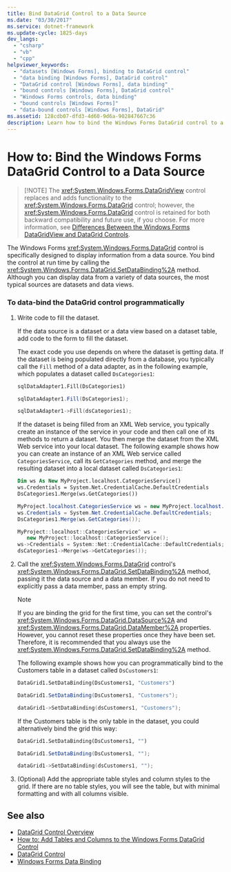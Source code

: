 ```yaml
---
title: Bind DataGrid Control to a Data Source
ms.date: "03/30/2017"
ms.service: dotnet-framework
ms.update-cycle: 1825-days
dev_langs:
  - "csharp"
  - "vb"
  - "cpp"
helpviewer_keywords:
  - "datasets [Windows Forms], binding to DataGrid control"
  - "data binding [Windows Forms], DataGrid control"
  - "DataGrid control [Windows Forms], data binding"
  - "bound controls [Windows Forms], DataGrid control"
  - "Windows Forms controls, data binding"
  - "bound controls [Windows Forms]"
  - "data-bound controls [Windows Forms], DataGrid"
ms.assetid: 128cdb07-dfd3-4d60-9d6a-902847667c36
description: Learn how to bind the Windows Forms DataGrid control to a Data source by calling the SetDataBinding method.
---
```

# How to: Bind the Windows Forms DataGrid Control to a Data Source
>
> [!NOTE]
> The <xref:System.Windows.Forms.DataGridView> control replaces and adds functionality to the <xref:System.Windows.Forms.DataGrid> control; however, the <xref:System.Windows.Forms.DataGrid> control is retained for both backward compatibility and future use, if you choose. For more information, see [Differences Between the Windows Forms DataGridView and DataGrid Controls](differences-between-the-windows-forms-datagridview-and-datagrid-controls.md).

The Windows Forms <xref:System.Windows.Forms.DataGrid> control is specifically designed to display information from a data source. You bind the control at run time by calling the <xref:System.Windows.Forms.DataGrid.SetDataBinding%2A> method. Although you can display data from a variety of data sources, the most typical sources are datasets and data views.

### To data-bind the DataGrid control programmatically

1. Write code to fill the dataset.

     If the data source is a dataset or a data view based on a dataset table, add code to the form to fill the dataset.

     The exact code you use depends on where the dataset is getting data. If the dataset is being populated directly from a database, you typically call the `Fill` method of a data adapter, as in the following example, which populates a dataset called `DsCategories1`:

    ```vb
    sqlDataAdapter1.Fill(DsCategories1)
    ```

    ```csharp
    sqlDataAdapter1.Fill(DsCategories1);
    ```

    ```cpp
    sqlDataAdapter1->Fill(dsCategories1);
    ```

     If the dataset is being filled from an XML Web service, you typically create an instance of the service in your code and then call one of its methods to return a dataset. You then merge the dataset from the XML Web service into your local dataset. The following example shows how you can create an instance of an XML Web service called `CategoriesService`, call its `GetCategories` method, and merge the resulting dataset into a local dataset called `DsCategories1`:

    ```vb
    Dim ws As New MyProject.localhost.CategoriesService()
    ws.Credentials = System.Net.CredentialCache.DefaultCredentials
    DsCategories1.Merge(ws.GetCategories())
    ```

    ```csharp
    MyProject.localhost.CategoriesService ws = new MyProject.localhost.CategoriesService();
    ws.Credentials = System.Net.CredentialCache.DefaultCredentials;
    DsCategories1.Merge(ws.GetCategories());
    ```

    ```cpp
    MyProject::localhost::CategoriesService^ ws =
       new MyProject::localhost::CategoriesService();
    ws->Credentials = System::Net::CredentialCache::DefaultCredentials;
    dsCategories1->Merge(ws->GetCategories());
    ```

2. Call the <xref:System.Windows.Forms.DataGrid> control's <xref:System.Windows.Forms.DataGrid.SetDataBinding%2A> method, passing it the data source and a data member. If you do not need to explicitly pass a data member, pass an empty string.

    > [!NOTE]
    > If you are binding the grid for the first time, you can set the control's <xref:System.Windows.Forms.DataGrid.DataSource%2A> and <xref:System.Windows.Forms.DataGrid.DataMember%2A> properties. However, you cannot reset these properties once they have been set. Therefore, it is recommended that you always use the <xref:System.Windows.Forms.DataGrid.SetDataBinding%2A> method.

     The following example shows how you can programmatically bind to the Customers table in a dataset called `DsCustomers1`:

    ```vb
    DataGrid1.SetDataBinding(DsCustomers1, "Customers")
    ```

    ```csharp
    DataGrid1.SetDataBinding(DsCustomers1, "Customers");
    ```

    ```cpp
    dataGrid1->SetDataBinding(dsCustomers1, "Customers");
    ```

     If the Customers table is the only table in the dataset, you could alternatively bind the grid this way:

    ```vb
    DataGrid1.SetDataBinding(DsCustomers1, "")
    ```

    ```csharp
    DataGrid1.SetDataBinding(DsCustomers1, "");
    ```

    ```cpp
    dataGrid1->SetDataBinding(dsCustomers1, "");
    ```

3. (Optional) Add the appropriate table styles and column styles to the grid. If there are no table styles, you will see the table, but with minimal formatting and with all columns visible.

## See also

- [DataGrid Control Overview](datagrid-control-overview-windows-forms.md)
- [How to: Add Tables and Columns to the Windows Forms DataGrid Control](how-to-add-tables-and-columns-to-the-windows-forms-datagrid-control.md)
- [DataGrid Control](datagrid-control-windows-forms.md)
- [Windows Forms Data Binding](../data/overview.md)
